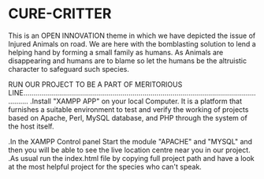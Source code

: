 # CURE-CRITTER
This is an OPEN INNOVATION theme in which we have depicted the issue of Injured Animals on road.
We are here with the bomblasting solution to lend a helping hand by forming a small family as humans.
As Animals are disappearing and humans are to blame so let the humans be the altruistic character to safeguard such species.

RUN OUR PROJECT TO BE A PART OF MERITORIOUS LINE...............................................................................................................................
.Install "XAMPP APP" on your local Computer. It is a platform that furnishes a suitable environment to test and verify the working of projects based on Apache, Perl, MySQL database, and PHP through the system of the host itself.

.In the XAMPP Control panel Start the module "APACHE" and "MYSQL" and then you will be able to see the live location centre near you in our project.
.As usual run the index.html file by copying full project path and have a look at the most helpful project for the species who can't speak.
